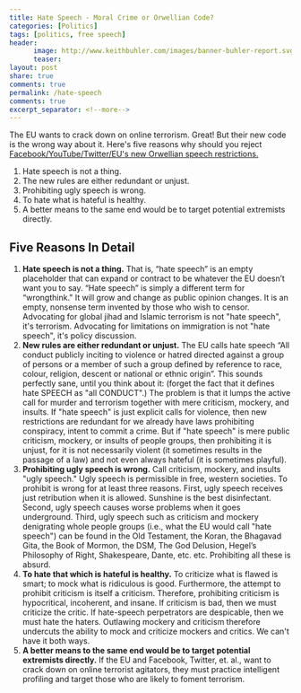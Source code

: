 ```yaml
---
title: Hate Speech - Moral Crime or Orwellian Code?
categories: [Politics]
tags: [politics, free speech]
header:
      image: http://www.keithbuhler.com/images/banner-buhler-report.svg
      teaser:
layout: post
share: true
comments: true
permalink: /hate-speech
comments: true
excerpt_separator: <!--more-->
---
```



The EU wants to crack down on online terrorism. Great! But their new code is the wrong way about it. Here's five reasons why should you reject [Facebook/YouTube/Twitter/EU's new Orwellian speech restrictions.](http://abcnews.go.com/topics/business/european-union.htm) 


1. Hate speech is not a thing. 
2. The new rules are either redundant or unjust. 
3. Prohibiting ugly speech is wrong. 
4. To hate what is hateful is healthy. 
5. A better means to the same end would be to target potential extremists directly.

<!--more-->

## Five Reasons In Detail

1. **Hate speech is not a thing.** That is, “hate speech” is an empty placeholder that can expand or contract to be whatever the EU doesn’t want you to say. “Hate speech” is simply a different term for “wrongthink." It will grow and change as public opinion changes. It is an empty, nonsense term invented by those who wish to censor.  Advocating for global jihad and Islamic terrorism is not "hate speech", it's terrorism. Advocating for limitations on immigration is not "hate speech", it's policy discussion. 
2. **New rules are either redundant or unjust.** The EU calls hate speech “All conduct publicly inciting to violence or hatred directed against a group of persons or a member of such a group defined by reference to race, colour, religion, descent or national or ethnic origin”. This sounds perfectly sane, until you think about it: (forget the fact that it defines hate SPEECH as "all CONDUCT".) The problem is that it lumps the active call for murder and terrorism together with mere criticism, mockery, and insults. If "hate speech" is just explicit calls for violence, then new restrictions are redundant for we already have laws prohibiting conspiracy, intent to commit a crime. But if "hate speech" is mere public criticism, mockery, or insults of people groups, then prohibiting it is unjust, for it is not necessarily violent (it sometimes results in the passage of a law) and not even always hateful (it is sometimes playful).
3. **Prohibiting ugly speech is wrong.** Call criticism, mockery, and insults "ugly speech." Ugly speech is permissible in free, western societies. To prohibit is wrong for at least three reasons. First, ugly speech receives just retribution when it is allowed. Sunshine is the best disinfectant. Second, ugly speech causes worse problems when it goes underground. Third, ugly speech such as criticism and mockery denigrating whole people groups (i.e., what the EU would call "hate speech") can be found in the Old Testament, the Koran, the Bhagavad Gita, the Book of Mormon, the DSM, The God Delusion, Hegel’s Philosophy of Right, Shakespeare, Dante, etc. etc. Prohibiting all these is absurd. 
4. **To hate that which is hateful is healthy.**   To criticize what is flawed is smart; to mock what is ridiculous is good. Furthermore, the attempt to prohibit criticism is itself a criticism. Therefore, prohibiting criticism is hypocritical, incoherent, and insane. If criticism is bad, then we must criticize the critic. If hate-speech perpetrators are despicable, then we must hate the haters. Outlawing mockery and criticism therefore undercuts the ability to mock and criticize mockers and critics. We can't have it both ways. 
5. **A better means to the same end would be to target potential extremists directly.**
If the EU and Facebook, Twitter, et. al., want to crack down on online terrorist agitators, they must practice intelligent profiling and target those who are likely to foment terrorism.